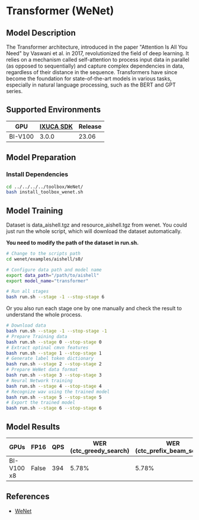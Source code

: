 # Transformer (WeNet)

## Model Description

The Transformer architecture, introduced in the paper "Attention Is All You Need" by Vaswani et al. in 2017,
revolutionized the field of deep learning. It relies on a mechanism called self-attention to process input data in
parallel (as opposed to sequentially) and capture complex dependencies in data, regardless of their distance in the
sequence. Transformers have since become the foundation for state-of-the-art models in various tasks, especially in
natural language processing, such as the BERT and GPT series.

## Supported Environments

| GPU    | [IXUCA SDK](https://gitee.com/deep-spark/deepspark#%E5%A4%A9%E6%95%B0%E6%99%BA%E7%AE%97%E8%BD%AF%E4%BB%B6%E6%A0%88-ixuca) | Release |
|--------|-----------|---------|
| BI-V100 | 3.0.0     |  23.06  |

## Model Preparation

### Install Dependencies

```sh
cd ../../../../toolbox/WeNet/
bash install_toolbox_wenet.sh
```

## Model Training

Dataset is data_aishell.tgz and resource_aishell.tgz from wenet.
You could just run the whole script, which will download the dataset automatically.

**You need to modify the path of the dataset in run.sh.**

```sh
# Change to the scripts path
cd wenet/examples/aishell/s0/

# Configure data path and model name
export data_path="/path/to/aishell"
export model_name="transformer"

# Run all stages
bash run.sh --stage -1 --stop-stage 6
```

Or you also run each stage one by one manually and check the result to understand the whole process.  

```sh
# Download data
bash run.sh --stage -1 --stop-stage -1
# Prepare Training data
bash run.sh --stage 0 --stop-stage 0
# Extract optinal cmvn features
bash run.sh --stage 1 --stop-stage 1
# Generate label token dictionary
bash run.sh --stage 2 --stop-stage 2
# Prepare WeNet data format
bash run.sh --stage 3 --stop-stage 3
# Neural Network training
bash run.sh --stage 4 --stop-stage 4
# Recognize wav using the trained model
bash run.sh --stage 5 --stop-stage 5
# Export the trained model
bash run.sh --stage 6 --stop-stage 6
```

## Model Results

| GPUs       | FP16  | QPS | WER (ctc_greedy_search) | WER (ctc_prefix_beam_search) | WER (attention) | WER (attention_rescoring) |
|------------|-------|-----|-------------------------|------------------------------|-----------------|---------------------------|
| BI-V100 x8 | False | 394 | 5.78%                   | 5.78%                        | 5.59%           | 5.17%                     |

## References

- [WeNet](https://github.com/wenet-e2e/wenet)
